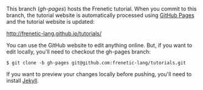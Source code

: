 This branch (*gh-pages*) hosts the Frenetic tutorial. When you commit to this
branch, the tutorial website is automatically processed using [GitHub Pages] and
the tutorial website is updated:

  http://frenetic-lang.github.io/tutorials/

You can use the GitHub website to edit anything online. But, if you want to edit
locally, you'll need to checkout the gh-pages branch:

    $ git clone -b gh-pages git@github.com:frenetic-lang/tutorials.git

If you want to preview your changes locally before pushing, you'll need to
install [Jekyll].

[GitHub Pages]: https://pages.github.com
[Jekyll]: http://jekyllrb.com